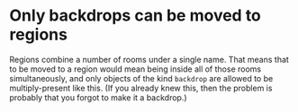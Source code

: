 # Only backdrops can be moved to regions

Regions combine a number of rooms under a single name. That means that to be moved to a region would mean being inside all of those rooms simultaneously, and only objects of the kind `backdrop` are allowed to be multiply-present like this. (If you already knew this, then the problem is probably that you forgot to make it a backdrop.)
